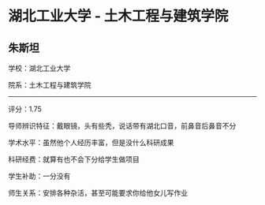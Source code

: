 # 湖北工业大学 - 土木工程与建筑学院

## 朱斯坦

学校：湖北工业大学

院系：土木工程与建筑学院

* * *

评分：1.75

导师辨识特征：戴眼镜，头有些秃，说话带有湖北口音，前鼻音后鼻音不分

学术水平：虽然他个人经历丰富，但是没什么科研成果

科研经费：就算有也不会下分给学生做项目

学生补助：一分没有

师生关系：安排各种杂活，甚至可能要求你给他女儿写作业